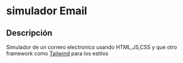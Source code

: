 # simulador Email
## Descripción 
Simulador de un correro electronico usando HTML,JS,CSS y que otro framework como <a href="https://tailwindcss.com/">Tailwind</a> para los estilos
